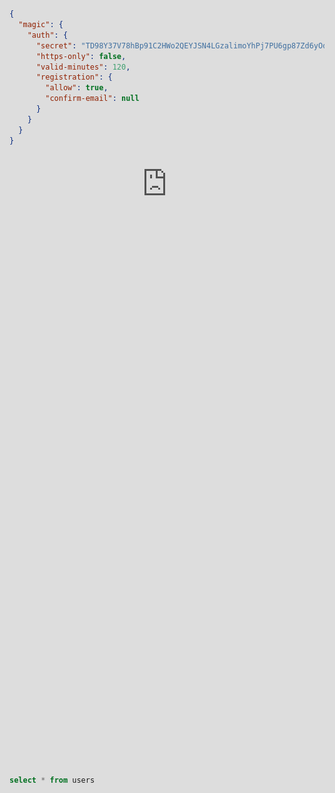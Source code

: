 ```yaml
---
title: Authentication and Authorisation in Magic
description: This tutorial helps you understand how the authentication and authorization mechanisms in Magic and Hyperlambda works. It also shows you how to create and administrate your users, and touches upon JWT a little bit.
---
```


# Authentication and authorisation

In this tutorial we will cover the following parts of Magic and Hyperlambda.

* How authentication works in Magic
* How authorisation works in Magic
* Some JWT internals
* How to administrate users and roles using your Magic dashboard

Magic was created to solve all the repetitive problems we experienced in our day jobs. One of these problems
happens to be authentication and authorisation, which is a problem you have to solve every time
you create a new application. At this point some might argue that OAuth2 solves these problems, and while
technically that is true, OAuth2 is also extremely complex and over engineered, and very easy to
get wrong. With Magic authentication and authorisation simply works out of the box, without you having
to configure anything at all, making things almost impossible to get wrong. Watch the following video for
a walkthrough of how the auth parts in Magic works.

<div class="video">
<iframe width="560" height="315" style="position:absolute; top:0; left:0; width:100%; height:100%;" src="https://www.youtube.com/embed/tR2kyM6HKxw" frameborder="0" allow="accelerometer; autoplay; encrypted-media; gyroscope; picture-in-picture" allowfullscreen></iframe>
</div>

## User administration

As you can see in the above video, Magic contains a million parts helping you out with your authentication and
authorisation requirements, such as the ability to lock users, implement double optin registrations, having users
confirm their email address before being accepted into your site, resetting passwords, etc. In addition to
of course that the Magic Dashboard contains high level UI components, allowing you
to easily administrate your user database such as illustrated below.

![Authentication and Authorisation in Magic](https://raw.githubusercontent.com/polterguy/polterguy.github.io/master/images/auth.jpg)

Imagining your manager giving you the required time to implement the above is probably at best delusional,
regardless of what company you work for. With Magic, it's _simply there_. Combining this with the auditing
and diagnostic features of Magic, allowing you to see high level KPI charts related to security issues, such as
illustrated below - Results in that Magic's features from a conceptual point of view related to this,
is something you're probably never going to be able to reproduce using other means.

![Security audit logging in Hyperlambda](https://raw.githubusercontent.com/polterguy/polterguy.github.io/master/images/health-security.jpg)

## Endpoints

Magic exposes several endpoints related to authentication that simplifies your life. These are as follows.

* GET magic/system/auth/authenticate - Authenticates a user with a username/password combination
* PUT magic/system/auth/change-password - Allows a user to change his or her password
* GET magic/system/auth/refresh-ticket - Refresh a user's JWT token granting a new token with a new expiration value
* POST magic/system/auth/register - Allows others to register as users in your system
* POST magic/system/auth/send-reset-password-link - Sends a reset password link to the user's email address
* POST magic/system/auth/verify-email - Double optin endpoint allowing users to verify their emails
* GET magic/system/auth/verify-ticket - Returns success status code if JWT token is valid

Combining the above endpoints gives you more or less everything you need related to authentication and authorisation,
allowing you to build UI components in any framework of choice wrapping the above backend endpoints.

## JWT internals

JWT is very easy to understand. It is based upon a secret that you can find in Magic as a configuration setting.
Below are all configuration settings related to auth in Magic.

```json
{
  "magic": {
    "auth": {
      "secret": "TD98Y37V78hBp91C2HWo2QEYJSN4LGzalimoYhPj7PU6gp87Zd6yOda7DyCQ4d5HQijYrj926AaGixgRdaadbn5YUz5TSscg",
      "https-only": false,
      "valid-minutes": 120,
      "registration": {
        "allow": true,
        "confirm-email": null
      }
    }
  }
}
```

Assuming you can keep the above secret a _secret_, your auth system is highly secure. The idea is that once a JWT
token is generated, its payload is concatenated with the above secret, and a SHA256/HMAC is constructed, which
unless can be correctly reproduced in the .Net middleware upon consecutive requests, results in that the token
is considered invalid, and the user will not be authorised to do anything requiring authorisation. By default
Magic will use the BouncyCastle CSRNG classes to generate your auth secret. But if you're super paranoid, you
can also manually edit it as you see fit.

In fact, using Magic as your JWT auth server, to integrate it into your own custom C# apps, is as simple as
configuring the correct middleware by implementing a handful of lines of custom C# code. You can get an idea
of how to get started by looking at the C# code for [magic.lambda.auth](https://github.com/polterguy/magic.lambda.auth/blob/master/magic.lambda.auth/helpers/TicketFactory.cs). This allows you to share the secret Magic has with your own custom
application, and use Magic as an _"auth server"_ having single sign on in your company. As long as you
can keep your auth secret a secret, this is a perfectly legitimate method to implement SSO.

## Slots

On the server side Magic contains a lot of helper slots simplifying your life as you create your apps.
These are as follows.

* __[auth.ticket.create]__ - Creates a new JWT token
* __[auth.ticket.get]__ - Returns the username and roles associated with the current request
* __[auth.ticket.in-role]__ - Returns true if user belongs to any of the specified roles
* __[auth.ticket.refresh]__ - Creates a refreshed JWT token from the old token
* __[auth.ticket.verify]__ - Verifies that the user is authenticated, and optionally belongs to one or more roles

You can find the complete documentation for these parts in the [magic.lambda.auth](/documentation/magic.lambda.auth/)
parts of the documentation. Most of these are _"AOP'ish in nature"_, allowing you to simply inject them into
your own Hyperlambda code, resulting in some sort of expected result meeting your requirements related to auth.

## Internals

Internally Magic will generate an authentication and authorisation database for you as you
initially configure Magic. This is one of the reasons why it asks you for a valid database connection during its
setup process. The tables related to auth in this database are as follows.

* __users__
* __roles__
* __users_roles__

This structure is of course easily expanded upon if you need additional information, such as extra information
associated with users, containing for instance user's full names, etc. If you use for instance the _"SQL"_ menu
item and you select all records from your users table using something such as the following ...

```sql
select * from users
```

... you can see how the passwords are stored using _slow BlowFish hashing with individual record based salts_.
The latter of course is crucial for anybody taking passwords seriously on behalf of their users.

![Blowfish hashed passwords](https://raw.githubusercontent.com/polterguy/polterguy.github.io/master/images/blowfish.jpg)

This is one of those million things that might go wrong as you implement your own authentication,
which if done wrong, opens up your password database for Rainbow Dictionary attacks, allowing at least
in theory adversaries to brute force your users' passwords. Which of course is a _major_ security threat,
since users tends to reuse the same passwords on multiple sites/applications - Implying if an adversary
gains access to your user's password in _one_ app, he effectively gains access to your user's passwords
in _all_ apps the user is using, and can easily impersonate the user across the entirety of the web.

### Password entropy

When you initially configured Magic, you probably noticed that you can use any password you wish, and that
Magic does not require you to use special characters, numbers, caps, etc. This actually _increases_ the password
entropy of your database, since it allows users to for instance provide sentences and phrases as passwords. The
following is a perfectly legitimate password in Magic.

> This is a perfectly fine password

Paradoxically, and a bit counter intuitive may I add, this actually results in _much stronger passwords_ than
the commonly accepted dogma of providing something such as follows.

> Rf5$!fgh

The above password for instance is 8 characters long. On average it takes a normal laptop approximately 20
minutes to brute force the above password. While the first password above, containing 33 characters,
would require more energy than what is required to boil all water on earth to brute force. Hence, these
ridiculous restrictions for instance Apple puts on your passwords for their AppStore, is quite
counterintuitively much simpler to brute force than simple phrases and sentences such as Magic allows you to use.
Simply since allowing a user to use a normal sentence, increases password length easily by one order of
magnitude, making the brute force approach require trillions of times the number of iterations to guess
your users' passwords using a brute force approach. Combining this with the fact of that users have different
native languages, might be using slang, etc - Results in that the entropy becomes the same, only
exponentially growing for each additional character the user adds to his password. The point of course
being that for me as a Norwegian, the following password is quite easy to remember, since it's a
Norwegian sentence, that makes perfectly sense for me, which I could easily memorise.

> Heisann, teisann, mitt navn er Thomas Hansen og jeg er KUL!

The above password contains 71 characters, and brute forcing it with any known technology we have at our
disposal today, would require more energy than the amount of energy required to boil all the water that
exists in our galaxy. Implying it's not even possible in theory to brute force the above password. So the
above password is actually _stronger_ than the 8 letter _"special character password"_ above it - In addition
to that it's much easier to remember for the human brain, and allows your users to create _unique_ passwords for
all their online services, reducing the likelihood of having your password compromised at _one_ site
resulting in that your entire online life is compromised.
However, since Magic also is using individual per record based salts, combined with BlowFish hashing,
even if your user has a single character password,
_the CPU time required to brute force a single character password would still be practically impossible_,
even if an adversary had access to your entire password database. This is due to the nature of BlowFish
hashing, combined with per record based salts.

* Continue with [Hyperlambda and Web Sockets](/tutorials/web-sockets/)
